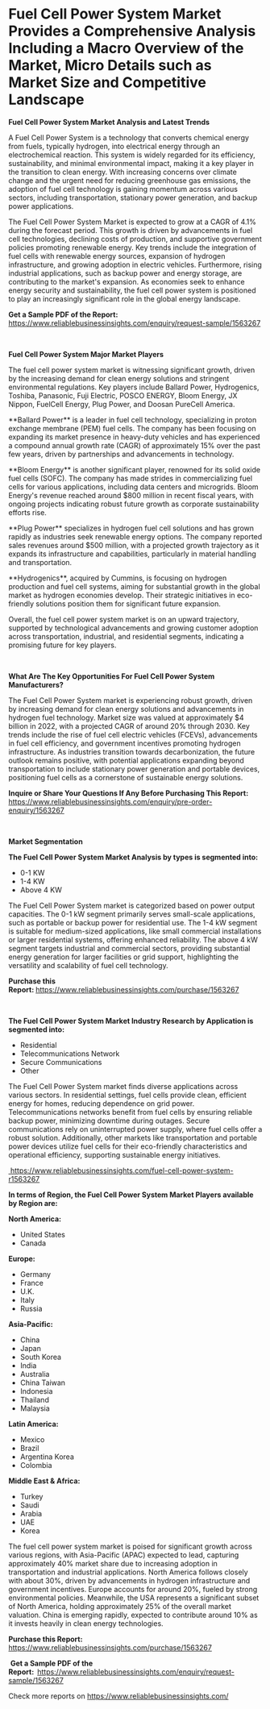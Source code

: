 <p><h1>Fuel Cell Power System Market Provides a Comprehensive Analysis Including a Macro Overview of the Market, Micro Details such as Market Size and Competitive Landscape</h1></p><p><strong>Fuel Cell Power System Market Analysis and Latest Trends</strong></p>
<p><p>A Fuel Cell Power System is a technology that converts chemical energy from fuels, typically hydrogen, into electrical energy through an electrochemical reaction. This system is widely regarded for its efficiency, sustainability, and minimal environmental impact, making it a key player in the transition to clean energy. With increasing concerns over climate change and the urgent need for reducing greenhouse gas emissions, the adoption of fuel cell technology is gaining momentum across various sectors, including transportation, stationary power generation, and backup power applications.</p><p>The Fuel Cell Power System Market is expected to grow at a CAGR of 4.1% during the forecast period. This growth is driven by advancements in fuel cell technologies, declining costs of production, and supportive government policies promoting renewable energy. Key trends include the integration of fuel cells with renewable energy sources, expansion of hydrogen infrastructure, and growing adoption in electric vehicles. Furthermore, rising industrial applications, such as backup power and energy storage, are contributing to the market's expansion. As economies seek to enhance energy security and sustainability, the fuel cell power system is positioned to play an increasingly significant role in the global energy landscape.</p></p>
<p><strong>Get a Sample PDF of the Report:&nbsp;</strong> <a href="https://www.reliablebusinessinsights.com/enquiry/request-sample/1563267?utm_campaign=2306&utm_medium=2&utm_source=Github&utm_content=ia&utm_term=07042025&utm_id=fuel-cell-power-system">https://www.reliablebusinessinsights.com/enquiry/request-sample/1563267</a></p>
<p>&nbsp;</p>
<p><strong>Fuel Cell Power System Major Market Players</strong></p>
<p><p>The fuel cell power system market is witnessing significant growth, driven by the increasing demand for clean energy solutions and stringent environmental regulations. Key players include Ballard Power, Hydrogenics, Toshiba, Panasonic, Fuji Electric, POSCO ENERGY, Bloom Energy, JX Nippon, FuelCell Energy, Plug Power, and Doosan PureCell America.</p><p>**Ballard Power** is a leader in fuel cell technology, specializing in proton exchange membrane (PEM) fuel cells. The company has been focusing on expanding its market presence in heavy-duty vehicles and has experienced a compound annual growth rate (CAGR) of approximately 15% over the past few years, driven by partnerships and advancements in technology.</p><p>**Bloom Energy** is another significant player, renowned for its solid oxide fuel cells (SOFC). The company has made strides in commercializing fuel cells for various applications, including data centers and microgrids. Bloom Energy's revenue reached around $800 million in recent fiscal years, with ongoing projects indicating robust future growth as corporate sustainability efforts rise.</p><p>**Plug Power** specializes in hydrogen fuel cell solutions and has grown rapidly as industries seek renewable energy options. The company reported sales revenues around $500 million, with a projected growth trajectory as it expands its infrastructure and capabilities, particularly in material handling and transportation.</p><p>**Hydrogenics**, acquired by Cummins, is focusing on hydrogen production and fuel cell systems, aiming for substantial growth in the global market as hydrogen economies develop. Their strategic initiatives in eco-friendly solutions position them for significant future expansion.</p><p>Overall, the fuel cell power system market is on an upward trajectory, supported by technological advancements and growing customer adoption across transportation, industrial, and residential segments, indicating a promising future for key players.</p></p>
<p>&nbsp;</p>
<p><strong>What Are The Key Opportunities For Fuel Cell Power System Manufacturers?</strong></p>
<p><p>The Fuel Cell Power System market is experiencing robust growth, driven by increasing demand for clean energy solutions and advancements in hydrogen fuel technology. Market size was valued at approximately $4 billion in 2022, with a projected CAGR of around 20% through 2030. Key trends include the rise of fuel cell electric vehicles (FCEVs), advancements in fuel cell efficiency, and government incentives promoting hydrogen infrastructure. As industries transition towards decarbonization, the future outlook remains positive, with potential applications expanding beyond transportation to include stationary power generation and portable devices, positioning fuel cells as a cornerstone of sustainable energy solutions.</p></p>
<p><strong>Inquire or Share Your Questions If Any Before Purchasing This Report:</strong> <a href="https://www.reliablebusinessinsights.com/enquiry/pre-order-enquiry/1563267?utm_campaign=2306&utm_medium=2&utm_source=Github&utm_content=ia&utm_term=07042025&utm_id=fuel-cell-power-system">https://www.reliablebusinessinsights.com/enquiry/pre-order-enquiry/1563267</a></p>
<p>&nbsp;</p>
<p><strong>Market Segmentation</strong></p>
<p><strong>The Fuel Cell Power System Market Analysis by types is segmented into:</strong></p>
<p><ul><li>0-1 KW</li><li>1-4 KW</li><li>Above 4 KW</li></ul></p>
<p><p>The Fuel Cell Power System market is categorized based on power output capacities. The 0-1 kW segment primarily serves small-scale applications, such as portable or backup power for residential use. The 1-4 kW segment is suitable for medium-sized applications, like small commercial installations or larger residential systems, offering enhanced reliability. The above 4 kW segment targets industrial and commercial sectors, providing substantial energy generation for larger facilities or grid support, highlighting the versatility and scalability of fuel cell technology.</p></p>
<p><strong>Purchase this Report:&nbsp;</strong><a href="https://www.reliablebusinessinsights.com/purchase/1563267?utm_campaign=2306&utm_medium=2&utm_source=Github&utm_content=ia&utm_term=07042025&utm_id=fuel-cell-power-system">https://www.reliablebusinessinsights.com/purchase/1563267</a></p>
<p>&nbsp;</p>
<p><strong>The Fuel Cell Power System Market Industry Research by Application is segmented into:</strong></p>
<p><ul><li>Residential</li><li>Telecommunications Network</li><li>Secure Communications</li><li>Other</li></ul></p>
<p><p>The Fuel Cell Power System market finds diverse applications across various sectors. In residential settings, fuel cells provide clean, efficient energy for homes, reducing dependence on grid power. Telecommunications networks benefit from fuel cells by ensuring reliable backup power, minimizing downtime during outages. Secure communications rely on uninterrupted power supply, where fuel cells offer a robust solution. Additionally, other markets like transportation and portable power devices utilize fuel cells for their eco-friendly characteristics and operational efficiency, supporting sustainable energy initiatives.</p></p>
<p><a href="https://www.reliablebusinessinsights.com/fuel-cell-power-system-r1563267?utm_campaign=2306&utm_medium=2&utm_source=Github&utm_content=ia&utm_term=07042025&utm_id=fuel-cell-power-system">&nbsp;https://www.reliablebusinessinsights.com/fuel-cell-power-system-r1563267</a></p>
<p><strong>In terms of Region, the Fuel Cell Power System Market Players available by Region are:</strong></p>
<p>
    <p> <strong> North America: </strong>
        <ul>
            <li>United States</li>
            <li>Canada</li>
        </ul>
        </p> 
    <p> <strong> Europe: </strong>
        <ul>
            <li>Germany</li>
            <li>France</li>
            <li>U.K.</li>
            <li>Italy</li>
            <li>Russia</li>
        </ul>
        </p> 
    <p> <strong> Asia-Pacific: </strong>
        <ul>
            <li>China</li>
            <li>Japan</li>
            <li>South Korea</li>
            <li>India</li>
            <li>Australia</li>
            <li>China Taiwan</li>
            <li>Indonesia</li>
            <li>Thailand</li>
            <li>Malaysia</li>
        </ul>
        </p> 
    <p> <strong> Latin America: </strong>
        <ul>
            <li>Mexico</li>
            <li>Brazil</li>
            <li>Argentina Korea</li>
            <li>Colombia</li>
        </ul>
        </p> 
    <p> <strong> Middle East & Africa: </strong>
        <ul>
            <li>Turkey</li>
            <li>Saudi</li>
            <li>Arabia</li>
            <li>UAE</li>
            <li>Korea</li>
        </ul>
    </p>
    </p>
<p><p>The fuel cell power system market is poised for significant growth across various regions, with Asia-Pacific (APAC) expected to lead, capturing approximately 40% market share due to increasing adoption in transportation and industrial applications. North America follows closely with about 30%, driven by advancements in hydrogen infrastructure and government incentives. Europe accounts for around 20%, fueled by strong environmental policies. Meanwhile, the USA represents a significant subset of North America, holding approximately 25% of the overall market valuation. China is emerging rapidly, expected to contribute around 10% as it invests heavily in clean energy technologies.</p></p>
<p><strong>Purchase this Report: </strong><a href="https://www.reliablebusinessinsights.com/purchase/1563267?utm_campaign=2306&utm_medium=2&utm_source=Github&utm_content=ia&utm_term=07042025&utm_id=fuel-cell-power-system">https://www.reliablebusinessinsights.com/purchase/1563267</a></p>
<p>&nbsp;<strong>Get a Sample PDF of the Report:&nbsp;&nbsp;</strong><a href="https://www.reliablebusinessinsights.com/enquiry/request-sample/1563267?utm_campaign=2306&utm_medium=2&utm_source=Github&utm_content=ia&utm_term=07042025&utm_id=fuel-cell-power-system">https://www.reliablebusinessinsights.com/enquiry/request-sample/1563267</a></p>
<p><strong></strong></p>
<p>Check more reports on <a href="https://www.reliablebusinessinsights.com/?utm_campaign=2306&utm_medium=2&utm_source=Github&utm_content=ia&utm_term=07042025&utm_id=fuel-cell-power-system">https://www.reliablebusinessinsights.com/</a></p>